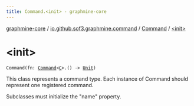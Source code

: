 ```yaml
---
title: Command.<init> - graphmine-core
---
```


[graphmine-core](../../index.html) / [io.github.sof3.graphmine.command](../index.html) / [Command](index.html) / [&lt;init&gt;](./-init-.html)

# &lt;init&gt;

`Command(fn: `[`Command`](index.html)`<`[`C`](index.html#C)`>.() -> `[`Unit`](https://kotlinlang.org/api/latest/jvm/stdlib/kotlin/-unit/index.html)`)`

This class represents a command type. Each instance of Command should represent one registered command.

Subclasses must initialize the "name" property.

